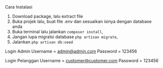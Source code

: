 Cara Instalasi
1. Download package, lalu extract file
2. Buka projek lalu, buat file .env dan sesuaikan isinya dengan database anda
3. Buka terminal lalu jalankan `composer install`,
4. Jangan lupa migratsi database `php artisan migrate`, 
5. Jalankan `php artisan db:seed`

Login Admin 
Username = admin@admin.com
Password = 123456

Login Pelanggan
Username = customer@customer.com
Password = 123456

